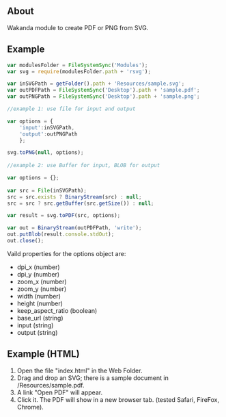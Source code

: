 About
-----
Wakanda module to create PDF or PNG from SVG.

Example
-------
```js
var modulesFolder = FileSystemSync('Modules');
var svg = require(modulesFolder.path + 'rsvg');

var inSVGPath = getFolder().path + 'Resources/sample.svg';
var outPDFPath = FileSystemSync('Desktop').path + 'sample.pdf';
var outPNGPath = FileSystemSync('Desktop').path + 'sample.png';

//example 1: use file for input and output

var options = {
	'input':inSVGPath,	
	'output':outPNGPath
	};

svg.toPNG(null, options);
	
//example 2: use Buffer for input, BLOB for output

var options = {};
		
var src = File(inSVGPath);
src = src.exists ? BinaryStream(src) : null;
src = src ? src.getBuffer(src.getSize()) : null;

var result = svg.toPDF(src, options);

var out = BinaryStream(outPDFPath, 'write');
out.putBlob(result.console.stdOut);
out.close();
```

Vaild properties for the options object are:

* dpi_x (number)
* dpi_y (number)
* zoom_x (number)
* zoom_y (number)
* width (number)
* height (number)
* keep_aspect_ratio (boolean)
* base_url (string)
* input (string)
* output (string)

Example (HTML)
--------------
1. Open the file "index.html" in the Web Folder.
2. Drag and drop an SVG; there is a sample document in /Resources/sample.pdf.
3. A link "Open PDF" will appear.
4. Click it. The PDF will show in a new browser tab. (tested Safari, FireFox, Chrome).
